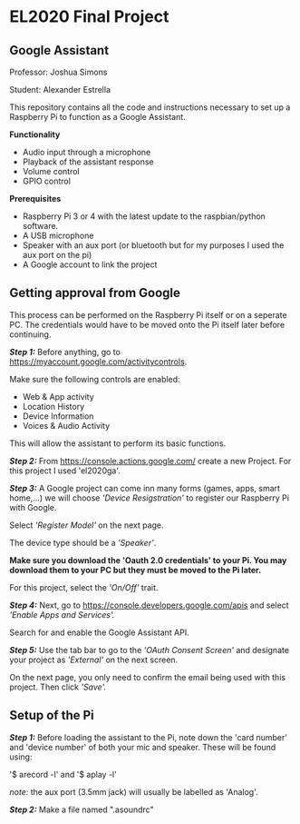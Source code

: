 # EL2020 Final Project
## Google Assistant ##

Professor: Joshua Simons

Student: Alexander Estrella

This repository contains all the code and instructions necessary to set up a Raspberry Pi to function as a Google Assistant.

**Functionality**
- Audio input through a microphone
- Playback of the assistant response 
- Volume control
- GPIO control

**Prerequisites**
- Raspberry Pi 3 or 4 with the latest update to the raspbian/python software.
- A USB microphone
- Speaker with an aux port (or bluetooth but for my purposes I used the aux port on the pi)
- A Google account to link the project

## Getting approval from Google ##
This process can be performed on the Raspberry Pi itself or on a seperate PC. The credentials would have to be moved onto the Pi itself later before continuing.

***Step 1:*** Before anything, go to https://myaccount.google.com/activitycontrols.

Make sure the following controls are enabled:
- Web & App activity
- Location History
- Device Information
- Voices & Audio Activity

This will allow the assistant to perform its basic functions. 

***Step 2:*** From https://console.actions.google.com/ create a new Project. For this project I used 'el2020ga'.

***Step 3:*** A Google project can come inn many forms (games, apps, smart home,...) we will choose *'Device Resigstration'* to register our Raspberry Pi with Google. 

Select *'Register Model'* on the next page. 

The device type should be a *'Speaker'*.

**Make sure you download the 'Oauth 2.0 credentials' to your Pi. You may download them to your PC but they must be moved to the Pi later.** 

For this project, select the *'On/Off'* trait.

***Step 4:*** Next, go to https://console.developers.google.com/apis and select *'Enable Apps and Services'.*

Search for and enable the Google Assistant API.

***Step 5:*** Use the tab bar to go to the *'OAuth Consent Screen'* and designate your project as *'External'* on the next screen.

On the next page, you only need to confirm the email being used with this project. Then click *'Save'.* 

## Setup of the Pi ##
***Step 1:*** Before loading the assistant to the Pi, note down the 'card number' and 'device number' of both your mic and speaker. These will be found using: 

'$ arecord -l' and '$ aplay -l'

*note:* the aux port (3.5mm jack) will usually be labelled as 'Analog'. 

***Step 2:*** Make a file named ".asoundrc" 
